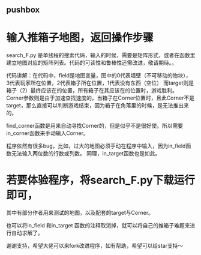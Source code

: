## pushbox
# 输入推箱子地图，返回操作步骤


search_F.py 是单线程的搜索代码，输入的时候，需要是矩阵形式，或者在函数里建立地图对应的矩阵列表。代码的可读性和鲁棒性还需改进，敬请期待。。

代码讲解：在代码中，field是地图变量，图中的0代表墙壁（不可移动的物块）， 3代表玩家所在位置，2代表箱子所在位置，1代表没有东西（空位）
而target则是箱子（2）最终应该在的位置，所有箱子在其应该在的位置时，游戏胜利。
Corner参数则是由于加速查找速度的，当箱子在Corner位置时，且此Corner不是target，那么直接可以判断游戏结束，因为箱子在角落里的时候，是无法推出来的。

find_corner函数是用来自动寻找Corner的，但是似乎不是很好使。所以需要in_corner函数来手动输入Corner。

程序依然有很多bug，比如，过大的地图必须手动在程序中输入，因为in_field函数无法输入两位数的行数或列数。
同理，in_target函数也是如此。

# 若要体验程序，将search_F.py下载运行即可，
其中有部分作者用来测试的地图，以及配套的target与Corner。

也可以将in_field 和in_target 函数的注释取消掉，就可以将自己的推箱子难题来进行自动求解了。

谢谢支持，希望大佬可以来fork改进程序，如有帮助，希望可以给star支持～

